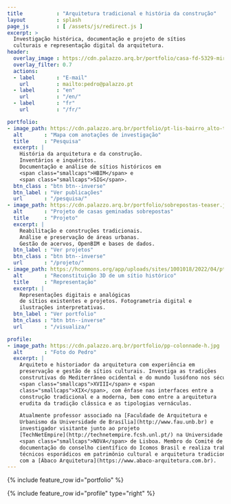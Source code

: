 ```yaml
---
title           : "Arquitetura tradicional e história da construção"
layout          : splash
page_js         : [ /assets/js/redirect.js ]
excerpt: >
  Investigação histórica, documentação e projeto de sítios
  culturais e representação digital da arquitetura.
header:
  overlay_image : https://cdn.palazzo.arq.br/portfolio/casa-fd-5329-mirror.jpg
  overlay_filter: 0.7
  actions:
  - label       : "E-mail"
    url         : mailto:pedro@palazzo.pt
  - label       : "en"
    url         : "/en/"
  - label       : "fr"
    url         : "/fr/"

portfolio:
- image_path: https://cdn.palazzo.arq.br/portfolio/pt-lis-bairro_alto-teaser.jpg
  alt       : "Mapa com anotações de investigação"
  title     : "Pesquisa"
  excerpt: |
    História da arquitetura e da construção.
    Inventários e inquéritos.
    Documentação e análise de sítios históricos em
    <span class="smallcaps">HBIM</span> e
    <span class="smallcaps">SIG</span>.
  btn_class : "btn btn--inverse"
  btn_label : "Ver publicações"
  url       : "/pesquisa/"
- image_path: https://cdn.palazzo.arq.br/portfolio/sobrepostas-teaser.jpg
  alt       : "Projeto de casas geminadas sobrepostas"
  title     : "Projeto"
  excerpt: |
    Reabilitação e construções tradicionais.
    Análise e preservação de áreas urbanas.
    Gestão de acervos, OpenBIM e bases de dados.
  btn_label : "Ver projetos"
  btn_class : "btn btn--inverse"
  url       : "/projeto/"
- image_path: https://hcommons.org/app/uploads/sites/1001018/2022/04/pt-coimbra-casa-rua-luis-gonzaga-demolida-crop.jpg
  alt       : "Reconstituição 3D de um sítio histórico"
  title     : "Representação"
  excerpt: |
    Representações digitais e analógicas
    de sítios existentes e projetos. Fotogrametria digital e
    ilustrações interpretativas.
  btn_label : "Ver portfolio"
  btn_class : "btn btn--inverse"
  url       : "/visualiza/"

profile:
- image_path: https://cdn.palazzo.arq.br/portfolio/pp-colonnade-h.jpg
  alt       : "Foto do Pedro"
  excerpt: |
    Arquiteto e historiador da arquitetura com experiência em
    preservação e gestão de sítios culturais. Investiga as tradições
    construtivas do Mediterrâneo ocidental e do mundo lusófono nos séculos
    <span class="smallcaps">XVIII</span> e <span
    class="smallcaps">XIX</span>, com ênfase nas interfaces entre a
    construção tradicional e a moderna, bem como entre a arquitetura
    erudita da tradição clássica e as tipologias vernáculas.

    Atualmente professor associado na [Faculdade de Arquitetura e
    Urbanismo da Universidade de Brasília](http://www.fau.unb.br) e
    investigador visitante junto ao projeto
    [TechNetEmpire](http://technetempire.fcsh.unl.pt/) na Universidade
    <span class="smallcaps">NOVA</span> de Lisboa. Membro do Comité de
    documentação do conselho científico do Icomos Brasil e realiza trabalhos
    técnicos esporádicos em patrimônio cultural e arquitetura tradicional
    com a [Ábaco Arquitetura](https://www.abaco-arquitetura.com.br).
---
```


{% include feature_row id="portfolio" %}

{% include feature_row id="profile" type="right" %}

